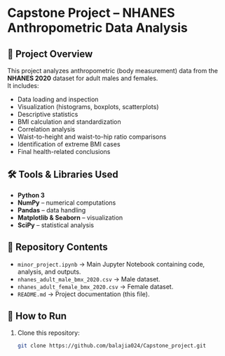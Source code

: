 # Capstone Project – NHANES Anthropometric Data Analysis

## 📌 Project Overview
This project analyzes anthropometric (body measurement) data from the **NHANES 2020** dataset for adult males and females.  
It includes:
- Data loading and inspection
- Visualization (histograms, boxplots, scatterplots)
- Descriptive statistics
- BMI calculation and standardization
- Correlation analysis
- Waist-to-height and waist-to-hip ratio comparisons
- Identification of extreme BMI cases
- Final health-related conclusions

## 🛠️ Tools & Libraries Used
- **Python 3**
- **NumPy** – numerical computations
- **Pandas** – data handling
- **Matplotlib & Seaborn** – visualization
- **SciPy** – statistical analysis

## 📂 Repository Contents
- `minor_project.ipynb` → Main Jupyter Notebook containing code, analysis, and outputs.
- `nhanes_adult_male_bmx_2020.csv` → Male dataset.
- `nhanes_adult_female_bmx_2020.csv` → Female dataset.
- `README.md` → Project documentation (this file).

## 🚀 How to Run
1. Clone this repository:
   ```bash
   git clone https://github.com/balajia024/Capstone_project.git
